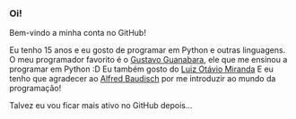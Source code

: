 ### Oi!

Bem-vindo a minha conta no GitHub!

Eu tenho 15 anos e eu gosto de programar em Python e outras linguagens.
O meu programador favorito é o [Gustavo Guanabara](https://github.com/gustavoguanabara/), ele que me ensinou a programar em Python :D
Eu também gosto do [Luiz Otávio Miranda](https://github.com/luizomf)
E eu tenho que agradecer ao [Alfred Baudisch](https://github.com/alfredbaudisch) por me introduzir ao mundo da programação!

Talvez eu vou ficar mais ativo no GitHub depois...
